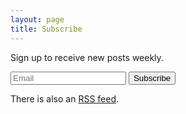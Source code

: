 ```yaml
---
layout: page
title: Subscribe
---
```


Sign up to receive new posts weekly.

<form action="https://michaelaliotti.us17.list-manage.com/subscribe/post?u=27a2aea5ac969fd74180be4dc&amp;id=1ad217e3a8" method="post" target="_blank" novalidate>
	<input name="EMAIL" placeholder="Email" type="email">
	<input name="subscribe" type="submit" value="Subscribe">
</form>

There is also an [RSS feed](/feed.xml).
